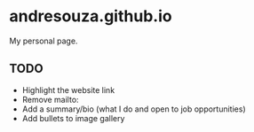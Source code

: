 # andresouza.github.io
My personal page.

## TODO
* Highlight the website link
* Remove mailto:
* Add a summary/bio (what I do and open to job opportunities)
* Add bullets to image gallery
